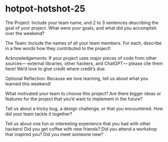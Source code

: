# hotpot-hotshot-25
The Project: Include your team name, and 2 to 3 sentences describing the goal of your project. What were your goals, and what did you accomplish over the weekend?

The Team: Include the names of all your team members. For each, describe in a few words how they contributed to the project!

Acknowledgements: If your project uses major pieces of code from other sources— external libraries, other hackers, and ChatGPT— please cite them here! We’d love to give credit where credit’s due.

Optional Reflection: Because we love learning, tell us about what you learned this weekend!

What motivated your team to choose this project? Are there bigger ideas or features for the project that you’d want to implement in the future?

Tell us about a tricky bug, a design challenge, or that you encountered. How did your team tackle it together?

Tell us about one fun or interesting experience that you had with other hackers! Did you get coffee with new friends? Did you attend a workshop that inspired you? Did you meet someone new?